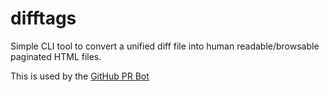 difftags
========

Simple CLI tool to convert a unified diff file into human readable/browsable paginated HTML files.


This is used by the [GitHub PR Bot](../../../.github/)
